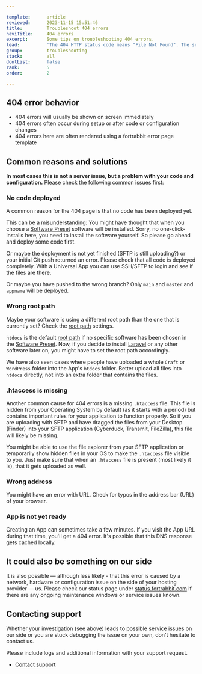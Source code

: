 ```yaml
---

template:      article
reviewed:      2023-11-15 15:51:46
title:         Troubleshoot 404 errors
naviTitle:     404 errors
excerpt:       Some tips on troubleshooting 404 errors.
lead:          'The 404 HTTP status code means "File Not Found". The server can be reached and is answering but there is nothing to show under this address. This article aims to help developers troubleshooting 404 errors.'
group:         troubleshooting
stack:         all
dontList:      false
rank:          5
order:         2

---
```



## 404 error behavior

* 404 errors will usually be shown on screen immediately
* 404 errors often occur during setup or after code or configuration changes
* 404 errors here are often rendered using a fortrabbit error page template

## Common reasons and solutions

**In most cases this is not a server issue, but a problem with your code and configuration.** Please check the following common issues first:

### No code deployed

A common reason for the 404 page is that no code has been deployed yet. 

This can be a misunderstanding: You might have thought that when you choose a [Software Preset](/app#toc-software-preset) software will be installed. Sorry, no one-click-installs here, you need to install the software yourself. So please go ahead and deploy some code first.

Or maybe the deployment is not yet finished (SFTP is still uploading?) or your initial Git push returned an error. Please check that all code is deployed completely. With a Universal App you can use SSH/SFTP to login and see if the files are there.

Or maybe you have pushed to the wrong branch? Only `main` and `master` and `appname` will be deployed.

### Wrong root path

Maybe your software is using a different root path than the one that is currently set? Check the [root path](/app#toc-root-path) settings.

`htdocs` is the default [root path](/app#toc-root-path) if no specific software has been chosen in the [Software Preset](#toc-software-preset). Now, if you decide to install [Laravel](install-laravel) or any other software later on, you might have to set the root path accordingly.

We have also seen cases where people have uploaded a whole `Craft` or `WordPress` folder into the App's `htdocs` folder. Better upload all files into `htdocs` directly, not into an extra folder that contains the files.


### .htaccess is missing

Another common cause for 404 errors is a missing `.htaccess` file. This file is hidden from your Operating System by default (as it starts with a period) but contains important rules for your application to function properly.
So if you are uploading with SFTP and have dragged the files from your Desktop (Finder) into your SFTP application (Cyberduck, Transmit, FileZilla), this file will likely be missing. 

You might be able to use the file explorer from your SFTP application or temporarily show hidden files in your OS to make the `.htaccess` file visible to you. Just make sure that when an `.htaccess` file is present (most likely it is), that it gets uploaded as well.


### Wrong address

You might have an error with URL. Check for typos in the address bar (URL) of your browser.


### App is not yet ready

Creating an App can sometimes take a few minutes. If you visit the App URL during that time, you'll get a 404 error. It's possible that this DNS response gets cached locally. 


## It could also be something on our side

It is also possible — although less likely - that this error is caused by a network, hardware or configuration issue on the side of your hosting provider — us. Please check our status page under [status.fortrabbit.com](https://status.fortrabbit.com) if there are any ongoing maintenance windows or service issues known.


## Contacting support

Whether your investigation (see above) leads to possible service issues on our side or you are stuck debugging the issue on your own, don't hesitate to contact us.

Please include logs and additional information with your support request. 

* <a href="#asd" onclick="Intercom('showNewMessage', 'I see 404 for my App ______ for around ___. I have made the following changes recently: ____. I have checked for the root path already.')">Contact support</a>